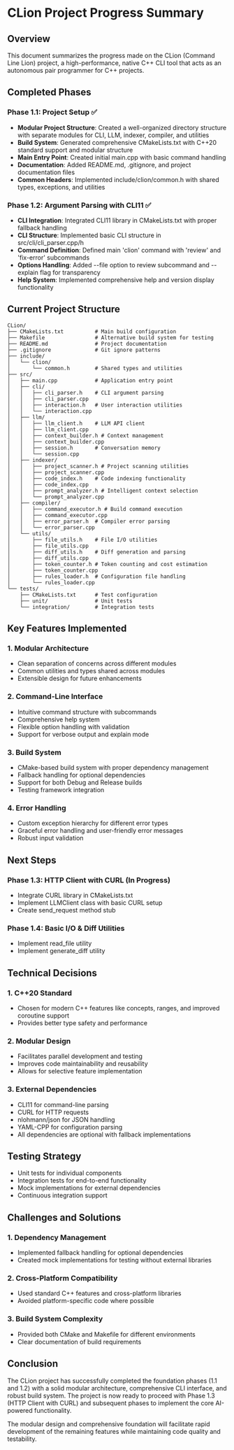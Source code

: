 # CLion Project Progress Summary

## Overview
This document summarizes the progress made on the CLion (Command Line Lion) project, a high-performance, native C++ CLI tool that acts as an autonomous pair programmer for C++ projects.

## Completed Phases

### Phase 1.1: Project Setup ✅
- **Modular Project Structure**: Created a well-organized directory structure with separate modules for CLI, LLM, indexer, compiler, and utilities
- **Build System**: Generated comprehensive CMakeLists.txt with C++20 standard support and modular structure
- **Main Entry Point**: Created initial main.cpp with basic command handling
- **Documentation**: Added README.md, .gitignore, and project documentation files
- **Common Headers**: Implemented include/clion/common.h with shared types, exceptions, and utilities

### Phase 1.2: Argument Parsing with CLI11 ✅
- **CLI Integration**: Integrated CLI11 library in CMakeLists.txt with proper fallback handling
- **CLI Structure**: Implemented basic CLI structure in src/cli/cli_parser.cpp/h
- **Command Definition**: Defined main 'clion' command with 'review' and 'fix-error' subcommands
- **Options Handling**: Added --file <path> option to review subcommand and --explain flag for transparency
- **Help System**: Implemented comprehensive help and version display functionality

## Current Project Structure

```
CLion/
├── CMakeLists.txt          # Main build configuration
├── Makefile                # Alternative build system for testing
├── README.md               # Project documentation
├── .gitignore              # Git ignore patterns
├── include/
│   └── clion/
│       └── common.h        # Shared types and utilities
├── src/
│   ├── main.cpp            # Application entry point
│   ├── cli/
│   │   ├── cli_parser.h    # CLI argument parsing
│   │   ├── cli_parser.cpp
│   │   ├── interaction.h   # User interaction utilities
│   │   └── interaction.cpp
│   ├── llm/
│   │   ├── llm_client.h    # LLM API client
│   │   ├── llm_client.cpp
│   │   ├── context_builder.h # Context management
│   │   ├── context_builder.cpp
│   │   ├── session.h       # Conversation memory
│   │   └── session.cpp
│   ├── indexer/
│   │   ├── project_scanner.h # Project scanning utilities
│   │   ├── project_scanner.cpp
│   │   ├── code_index.h    # Code indexing functionality
│   │   ├── code_index.cpp
│   │   ├── prompt_analyzer.h # Intelligent context selection
│   │   └── prompt_analyzer.cpp
│   ├── compiler/
│   │   ├── command_executor.h # Build command execution
│   │   ├── command_executor.cpp
│   │   ├── error_parser.h  # Compiler error parsing
│   │   └── error_parser.cpp
│   └── utils/
│       ├── file_utils.h    # File I/O utilities
│       ├── file_utils.cpp
│       ├── diff_utils.h    # Diff generation and parsing
│       ├── diff_utils.cpp
│       ├── token_counter.h # Token counting and cost estimation
│       ├── token_counter.cpp
│       ├── rules_loader.h  # Configuration file handling
│       └── rules_loader.cpp
└── tests/
    ├── CMakeLists.txt      # Test configuration
    ├── unit/               # Unit tests
    └── integration/        # Integration tests
```

## Key Features Implemented

### 1. Modular Architecture
- Clean separation of concerns across different modules
- Common utilities and types shared across modules
- Extensible design for future enhancements

### 2. Command-Line Interface
- Intuitive command structure with subcommands
- Comprehensive help system
- Flexible option handling with validation
- Support for verbose output and explain mode

### 3. Build System
- CMake-based build system with proper dependency management
- Fallback handling for optional dependencies
- Support for both Debug and Release builds
- Testing framework integration

### 4. Error Handling
- Custom exception hierarchy for different error types
- Graceful error handling and user-friendly error messages
- Robust input validation

## Next Steps

### Phase 1.3: HTTP Client with CURL (In Progress)
- Integrate CURL library in CMakeLists.txt
- Implement LLMClient class with basic CURL setup
- Create send_request method stub

### Phase 1.4: Basic I/O & Diff Utilities
- Implement read_file utility
- Implement generate_diff utility

## Technical Decisions

### 1. C++20 Standard
- Chosen for modern C++ features like concepts, ranges, and improved coroutine support
- Provides better type safety and performance

### 2. Modular Design
- Facilitates parallel development and testing
- Improves code maintainability and reusability
- Allows for selective feature implementation

### 3. External Dependencies
- CLI11 for command-line parsing
- CURL for HTTP requests
- nlohmann/json for JSON handling
- YAML-CPP for configuration parsing
- All dependencies are optional with fallback implementations

## Testing Strategy

- Unit tests for individual components
- Integration tests for end-to-end functionality
- Mock implementations for external dependencies
- Continuous integration support

## Challenges and Solutions

### 1. Dependency Management
- Implemented fallback handling for optional dependencies
- Created mock implementations for testing without external libraries

### 2. Cross-Platform Compatibility
- Used standard C++ features and cross-platform libraries
- Avoided platform-specific code where possible

### 3. Build System Complexity
- Provided both CMake and Makefile for different environments
- Clear documentation of build requirements

## Conclusion

The CLion project has successfully completed the foundation phases (1.1 and 1.2) with a solid modular architecture, comprehensive CLI interface, and robust build system. The project is now ready to proceed with Phase 1.3 (HTTP Client with CURL) and subsequent phases to implement the core AI-powered functionality.

The modular design and comprehensive foundation will facilitate rapid development of the remaining features while maintaining code quality and testability.
